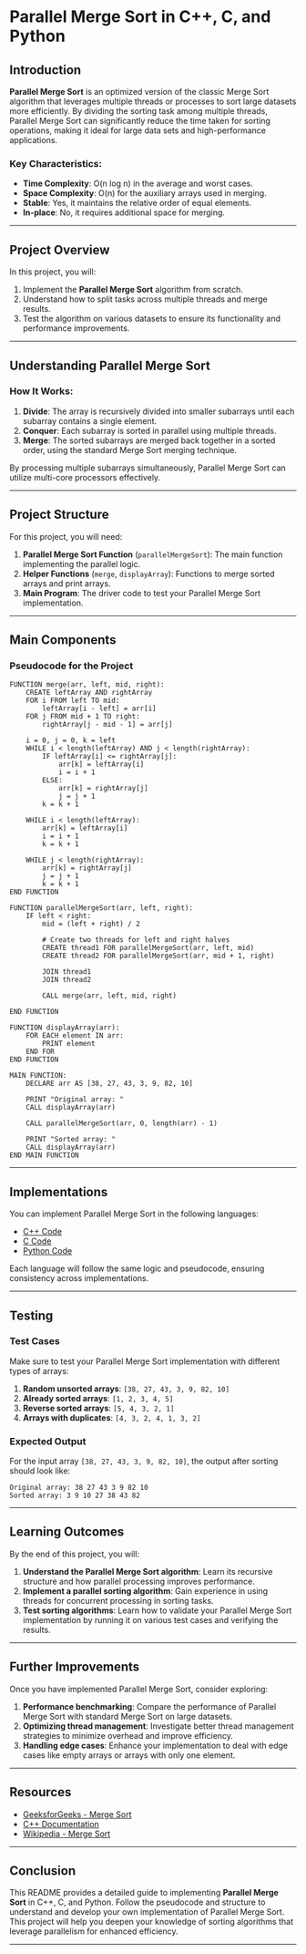 # **Parallel Merge Sort in C++, C, and Python**

## **Introduction**

**Parallel Merge Sort** is an optimized version of the classic Merge Sort algorithm that leverages multiple threads or processes to sort large datasets more efficiently. By dividing the sorting task among multiple threads, Parallel Merge Sort can significantly reduce the time taken for sorting operations, making it ideal for large data sets and high-performance applications.

### **Key Characteristics**:
- **Time Complexity**: O(n log n) in the average and worst cases.
- **Space Complexity**: O(n) for the auxiliary arrays used in merging.
- **Stable**: Yes, it maintains the relative order of equal elements.
- **In-place**: No, it requires additional space for merging.

---

## **Project Overview**

In this project, you will:
1. Implement the **Parallel Merge Sort** algorithm from scratch.
2. Understand how to split tasks across multiple threads and merge results.
3. Test the algorithm on various datasets to ensure its functionality and performance improvements.

---

## **Understanding Parallel Merge Sort**

### **How It Works**:
1. **Divide**: The array is recursively divided into smaller subarrays until each subarray contains a single element.
2. **Conquer**: Each subarray is sorted in parallel using multiple threads.
3. **Merge**: The sorted subarrays are merged back together in a sorted order, using the standard Merge Sort merging technique.

By processing multiple subarrays simultaneously, Parallel Merge Sort can utilize multi-core processors effectively.

---

## **Project Structure**

For this project, you will need:
1. **Parallel Merge Sort Function** (`parallelMergeSort`): The main function implementing the parallel logic.
2. **Helper Functions** (`merge`, `displayArray`): Functions to merge sorted arrays and print arrays.
3. **Main Program**: The driver code to test your Parallel Merge Sort implementation.

---

## **Main Components**

### **Pseudocode for the Project**

```plaintext
FUNCTION merge(arr, left, mid, right):
    CREATE leftArray AND rightArray
    FOR i FROM left TO mid:
        leftArray[i - left] = arr[i]
    FOR j FROM mid + 1 TO right:
        rightArray[j - mid - 1] = arr[j]

    i = 0, j = 0, k = left
    WHILE i < length(leftArray) AND j < length(rightArray):
        IF leftArray[i] <= rightArray[j]:
            arr[k] = leftArray[i]
            i = i + 1
        ELSE:
            arr[k] = rightArray[j]
            j = j + 1
        k = k + 1

    WHILE i < length(leftArray):
        arr[k] = leftArray[i]
        i = i + 1
        k = k + 1

    WHILE j < length(rightArray):
        arr[k] = rightArray[j]
        j = j + 1
        k = k + 1
END FUNCTION

FUNCTION parallelMergeSort(arr, left, right):
    IF left < right:
        mid = (left + right) / 2

        # Create two threads for left and right halves
        CREATE thread1 FOR parallelMergeSort(arr, left, mid)
        CREATE thread2 FOR parallelMergeSort(arr, mid + 1, right)

        JOIN thread1
        JOIN thread2

        CALL merge(arr, left, mid, right)

END FUNCTION

FUNCTION displayArray(arr):
    FOR EACH element IN arr:
        PRINT element
    END FOR
END FUNCTION

MAIN FUNCTION:
    DECLARE arr AS [38, 27, 43, 3, 9, 82, 10]

    PRINT "Original array: "
    CALL displayArray(arr)

    CALL parallelMergeSort(arr, 0, length(arr) - 1)

    PRINT "Sorted array: "
    CALL displayArray(arr)
END MAIN FUNCTION
```

---

## **Implementations**

You can implement Parallel Merge Sort in the following languages:
- [C++ Code](./parallelmergesort.cpp)
- [C Code](./parallelmergesort.c)
- [Python Code](./parallelmergesort.py)

Each language will follow the same logic and pseudocode, ensuring consistency across implementations.

---

## **Testing**

### **Test Cases**
Make sure to test your Parallel Merge Sort implementation with different types of arrays:
1. **Random unsorted arrays**: `[38, 27, 43, 3, 9, 82, 10]`
2. **Already sorted arrays**: `[1, 2, 3, 4, 5]`
3. **Reverse sorted arrays**: `[5, 4, 3, 2, 1]`
4. **Arrays with duplicates**: `[4, 3, 2, 4, 1, 3, 2]`

### **Expected Output**
For the input array `[38, 27, 43, 3, 9, 82, 10]`, the output after sorting should look like:

```plaintext
Original array: 38 27 43 3 9 82 10 
Sorted array: 3 9 10 27 38 43 82 
```

---

## **Learning Outcomes**

By the end of this project, you will:
1. **Understand the Parallel Merge Sort algorithm**: Learn its recursive structure and how parallel processing improves performance.
2. **Implement a parallel sorting algorithm**: Gain experience in using threads for concurrent processing in sorting tasks.
3. **Test sorting algorithms**: Learn how to validate your Parallel Merge Sort implementation by running it on various test cases and verifying the results.

---

## **Further Improvements**

Once you have implemented Parallel Merge Sort, consider exploring:
1. **Performance benchmarking**: Compare the performance of Parallel Merge Sort with standard Merge Sort on large datasets.
2. **Optimizing thread management**: Investigate better thread management strategies to minimize overhead and improve efficiency.
3. **Handling edge cases**: Enhance your implementation to deal with edge cases like empty arrays or arrays with only one element.

---

## **Resources**
- [GeeksforGeeks - Merge Sort](https://www.geeksforgeeks.org/merge-sort/)
- [C++ Documentation](https://en.cppreference.com/w/)
- [Wikipedia - Merge Sort](https://en.wikipedia.org/wiki/Merge_sort)

---

## **Conclusion**

This README provides a detailed guide to implementing **Parallel Merge Sort** in C++, C, and Python. Follow the pseudocode and structure to understand and develop your own implementation of Parallel Merge Sort. This project will help you deepen your knowledge of sorting algorithms that leverage parallelism for enhanced efficiency.

---